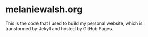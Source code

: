 # melaniewalsh.org

This is the code that I used to build my personal website, which is transformed by Jekyll and hosted by GitHub Pages.
